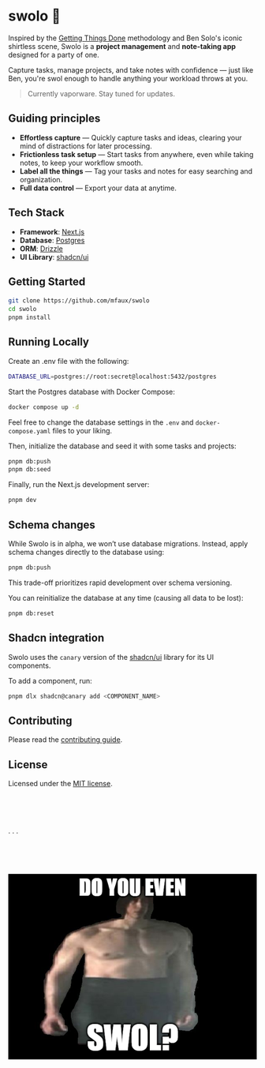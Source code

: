 # swolo 👖

Inspired by the
[Getting Things Done](https://en.wikipedia.org/wiki/Getting_Things_Done)
methodology and Ben Solo's iconic shirtless scene, Swolo is a
**project management** and **note-taking app** designed for a party of one.

Capture tasks, manage projects, and take notes with confidence — just like Ben,
you're swol enough to handle anything your workload throws at you.

> Currently vaporware. Stay tuned for updates.

## Guiding principles

- **Effortless capture** — Quickly capture tasks and ideas, clearing your mind
  of distractions for later processing.
- **Frictionless task setup** — Start tasks from anywhere, even while taking
  notes, to keep your workflow smooth.
- **Label all the things** — Tag your tasks and notes for easy searching and
  organization.
- **Full data control** — Export your data at anytime.

## Tech Stack

- **Framework**: [Next.js](https://nextjs.org/)
- **Database**: [Postgres](https://www.postgresql.org/)
- **ORM**: [Drizzle](https://orm.drizzle.team/)
- **UI Library**: [shadcn/ui](https://ui.shadcn.com/)

## Getting Started

```bash
git clone https://github.com/mfaux/swolo
cd swolo
pnpm install
```

## Running Locally

Create an .env file with the following:

```bash
DATABASE_URL=postgres://root:secret@localhost:5432/postgres
```

Start the Postgres database with Docker Compose:

```bash
docker compose up -d
```

Feel free to change the database settings in the `.env` and `docker-compose.yaml` files to your liking.

Then, initialize the database and seed it with some tasks and projects:

```bash
pnpm db:push
pnpm db:seed
```

Finally, run the Next.js development server:

```bash
pnpm dev
```

## Schema changes

While Swolo is in alpha, we won’t use database migrations. Instead, apply schema changes directly to the
database using:

```bash
pnpm db:push
```

This trade-off prioritizes rapid development over schema versioning.

You can reinitialize the database at any time (causing all data to be lost):

```bash
pnpm db:reset
```

## Shadcn integration

Swolo uses the `canary` version of the [shadcn/ui](https://ui.shadcn.com/) library for its UI components.

To add a component, run:

```bash
pnpm dlx shadcn@canary add <COMPONENT_NAME>
```

## Contributing

Please read the [contributing guide](/CONTRIBUTING.md).

## License

Licensed under the [MIT license](https://github.com/shadcn/ui/blob/main/LICENSE.md).

<br/>

<br/>

<br/>

. . .

<br/>

<br/>

<br/>

![Ben Swolo meme](./docs/img/do-you-even.png)
